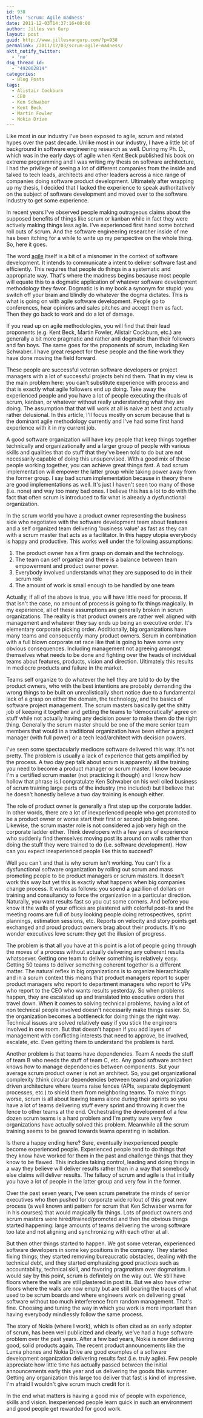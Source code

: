 ```yaml
---
id: 938
title: 'Scrum: Agile madness'
date: 2011-12-03T14:37:16+00:00
author: Jilles van Gurp
layout: post
guid: http://www.jillesvangurp.com/?p=938
permalink: /2011/12/03/scrum-agile-madness/
aktt_notify_twitter:
  - 'no'
dsq_thread_id:
  - "492002814"
categories:
  - Blog Posts
tags:
  - Alistair Cockburn
  - CEO
  - Ken Schwaber
  - Kent Beck
  - Martin Fowler
  - Nokia Drive
---
```

Like most in our industry I've been exposed to agile, scrum and related hypes over the past decade. Unlike most in our industry, I have a little bit of background in software engineering research as well. During my Ph. D., which was in the early days of agile when Kent Beck published his book on extreme programming and I was writing my thesis on software architecture, I had the privilege of seeing a lot of different companies from the inside and talked to tech leads, architects and other leaders across a nice range of companies doing software product development. Ultimately after wrapping up my thesis, I decided that I lacked the experience to speak authoritatively on the subject of software development and moved over to the software industry to get some experience.

<!--more-->

In recent years I've observed people making outrageous claims about the supposed benefits of things like scrum or kanban while in fact they were actively making things less agile. I've experienced first hand some botched roll outs of scrum. And the software engineering researcher inside of me has been itching for a while to write up my perspective on the whole thing. So, here it goes.

The word [agile](http://www.merriam-webster.com/dictionary/agile) itself is a bit of a misnomer in the context of software development. It intends to communicate a intent to deliver software fast and efficiently. This requires that people do things in a systematic and appropriate way. That's where the madness begins because most people will equate this to a dogmatic application of whatever software development methodology they favor. Dogmatic is in my book a synonym for stupid: you switch off your brain and blindly do whatever the dogma dictates. This is what is going on with agile software development. People go to conferences, hear opinions and sales pitches and accept them as fact. Then they go back to work and do a lot of damage.

If you read up on agile methodologies, you will find that their lead proponents (e.g. Kent Beck, Martin Fowler, Alistair Cockburn, etc.) are generally a bit more pragmatic and rather anti dogmatic than their followers and fan boys. The same goes for the proponents of scrum, including Ken Schwaber. I have great respect for these people and the fine work they have done moving the field forward.

These people are successful veteran software developers or project managers with a lot of successful projects behind them. That in my view is the main problem here: you can't substitute experience with process and that is exactly what agile followers end up doing. Take away the experienced people and you have a lot of people executing the rituals of scrum, kanban, or whatever without really understanding what they are doing. The assumption that that will work at all is naive at best and actually rather delusional. In this article, I'll focus mostly on scrum because that is the dominant agile methodology currently and I've had some first hand experience with it in my current job.

A good software organization will have key people that keep things together technically and organizationally and a larger group of people with various skills and qualities that do stuff that they've been told to do but are not necessarily capable of doing this unsupervised. With a good mix of those people working together, you can achieve great things fast. A bad scrum implementation will empower the latter group while taking power away from the former group. I say bad scrum implementation because in theory there are good implementations as well. It's just I haven't seen too many of those (i.e. none) and way too many bad ones. I believe this has a lot to do with the fact that often scrum is introduced to fix what is already a dysfunctional organization.

In the scrum world you have a product owner representing the business side who negotiates with the software development team about features and a self organized team delivering 'business value' as fast as they can with a scrum master that acts as a facilitator. In this happy utopia everybody is happy and productive. This works well under the following assumptions:

1. The product owner has a firm grasp on domain and the technology.
1. The team can self organize and there is a balance between team empowerment and product owner power.
1. Everybody involved understands what they are supposed to do in their scrum role
1. The amount of work is small enough to be handled by one team

Actually, if all of the above is true, you will have little need for process. If that isn't the case, no amount of process is going to fix things magically. In my experience, all of these assumptions are generally broken in scrum organizations. The reality is that product owners are rather well aligned with management and whatever they say ends up being an executive order. It's elementary corporate picking order. Additionally, big organizations have many teams and consequently many product owners. Scrum in combination with a full blown corporate rat race like that is going to have some very obvious consequences. Including management not agreeing amongst themselves what needs to be done and fighting over the heads of individual teams about features, products, vision and direction. Ultimately this results in mediocre products and failure in the market.

Teams self organize to do whatever the hell they are told to do by the product owners, who with the best intentions are probably demanding the wrong things to be built on unrealistically short notice due to a fundamental lack of a grasp on either the domain, the technology, and the basics of software project management. The scrum masters basically get the shitty job of keeping it together and getting the teams to 'democratically' agree on stuff while not actually having any decision power to make them do the right thing. Generally the scrum master should be one of the more senior team members that would in a traditional organization have been either a project manager (with full power) or a tech lead/architect with decision powers.

I've seen some spectacularly mediocre software delivered this way. It's not pretty. The problem is usually a lack of experience that gets amplified by the process. A two day pep talk about scrum is apparently all the training you need to become a product manager or scrum master. I know because I'm a certified scrum master (not practicing it though) and I know how hollow that phrase is.I congratulate Ken Schwaber on his well oiled business of scrum training large parts of the industry (me included) but I believe that he doesn't honestly believe a two day training is enough either.

The role of product owner is generally a first step up the corporate ladder. In other words, there are a lot of inexperienced people who get promoted to be a product owner or worse start their first or second job being one. Likewise, the scrum master role is not considered a job very high on the corporate ladder either. Think developers with a few years of experience who suddenly find themselves moving post its around on walls rather than doing the stuff they were trained to do (i.e. software development). How can you expect inexperienced people like this to succeed?

Well you can't and that is why scrum isn't working. You can't fix a dysfunctional software organization by rolling out scrum and mass promoting people to be product managers or scrum masters. It doesn't work this way but yet this is exactly what happens when big companies change process. It works as follows: you spend a gazillion of dollars on training and consultancy to force the organization in a particular direction. Naturally, you want results fast so you cut some corners. And before you know it the walls of your offices are plastered with colorful post-its and the meeting rooms are full of busy looking people doing retrospectives, sprint plannings, estimation sessions, etc. Reports on velocity and story points get exchanged and proud product owners brag about their products. It's no wonder executives love scrum: they get the illusion of progress.

The problem is that all you have at this point is a lot of people going through the moves of a process without actually delivering any coherent results whatsoever. Getting one team to deliver something is relatively easy. Getting 50 teams to deliver something coherent together is a different matter. The natural reflex in big organizations is to organize hierarchically and in a scrum context this means that product managers report to super product managers who report to department managers who report to VPs who report to the CEO who wants results yesterday. So when problems happen, they are escalated up and translated into executive orders that travel down. When it comes to solving technical problems, having a lot of non technical people involved doesn't necessarily make things easier. So, the organization becomes a bottleneck for doing things the right way. Technical issues are solved relatively easy if you stick the engineers involved in one room. But that doesn't happen if you add layers of management with conflicting interests that need to approve, be involved, escalate, etc. Even getting them to understand the problem is hard.

Another problem is that teams have dependencies. Team A needs the stuff of team B who needs the stuff of team C, etc. Any good software architect knows how to manage dependencies between components. But your average scrum product owner is not an architect. So, you get organizational complexity (think circular dependencies between teams) and organization driven architecture where teams raise fences (APIs, separate deployment processes, etc.) to shield them from neighboring teams. To make things worse, scrum is all about leaving teams alone during their sprints so you have a lot of teams delivering stuff every sprint and throwing it over the fence to other teams at the end. Orchestrating the development of a few dozen scrum teams is a hard problem and I'm pretty sure very few organizations have actually solved this problem. Meanwhile all the scrum training seems to be geared towards teams operating in isolation.

Is there a happy ending here? Sure, eventually inexperienced people become experienced people. Experienced people tend to do things that they know have worked for them in the past and challenge things that they know to be flawed. This includes taking control, leading and doing things in a way they believe will deliver results rather than in a way that somebody else claims will deliver results. The fallacy of scrum and agile is that initially you have a lot of people in the latter group and very few in the former.

Over the past seven years, I've seen scrum penetrate the minds of senior executives who then pushed for corporate wide rollout of this great new process (a well known anti pattern for scrum that Ken Schwaber warns for in his courses) that would magically fix things. Lots of product owners and scrum masters were hired/trained/promoted and then the obvious things started happening: large amounts of teams delivering the wrong software too late and not aligning and synchronizing with each other at all.

But then other things started to happen. We got some veteran, experienced software developers in some key positions in the company. They started fixing things; they started removing bureaucratic obstacles, dealing with the technical debt, and they started emphasizing good practices such as accountability, technical skill, and favoring pragmatism over dogmatism. I would say by this point, scrum is definitely on the way out. We still have floors where the walls are still plastered in post its. But we also have other floors where the walls are now empty but are still bearing the traces of what used to be scrum boards and where engineers work on delivering great software without too much interference from random management. That's fine. Choosing and tuning the way in which you work is more important than having everybody mindlessly follow the same process.

The story of Nokia (where I work), which is often cited as an early adopter of scrum, has been well publicized and clearly, we've had a huge software problem over the past years. After a few bad years, Nokia is now delivering good, solid products again. The recent product announcements like the Lumia phones and Nokia Drive are good examples of a software development organization delivering results fast (i.e. truly agile). Few people appreciate how little time has actually passed between the initial announcements early this year and us delivering the goods this summer. Getting any organization this large too deliver that fast is kind of impressive. I'm afraid I wouldn't give scrum much credit for it.

In the end what matters is having a good mix of people with experience, skills and vision. Inexperienced people learn quick in such an environment and good people get rewarded for good work.